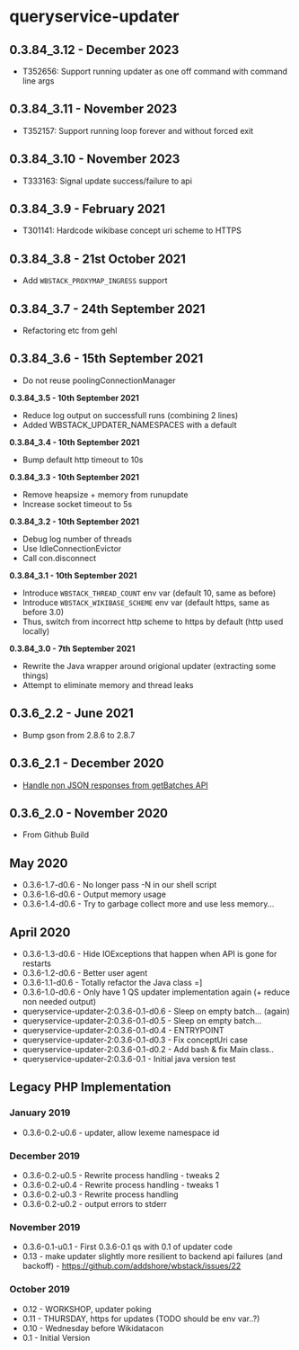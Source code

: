 # queryservice-updater

## 0.3.84_3.12 - December 2023

- T352656: Support running updater as one off command with command line args

## 0.3.84_3.11 - November 2023

- T352157: Support running loop forever and without forced exit

## 0.3.84_3.10 - November 2023

- T333163: Signal update success/failure to api

## 0.3.84_3.9 - February 2021

- T301141: Hardcode wikibase concept uri scheme to HTTPS

## 0.3.84_3.8 - 21st October 2021

- Add `WBSTACK_PROXYMAP_INGRESS` support

## 0.3.84_3.7 - 24th September 2021

- Refactoring etc from gehl

## 0.3.84_3.6 - 15th September 2021

- Do not reuse poolingConnectionManager

**0.3.84_3.5 - 10th September 2021**

- Reduce log output on successfull runs (combining 2 lines)
- Added WBSTACK_UPDATER_NAMESPACES with a default

**0.3.84_3.4 - 10th September 2021**

- Bump default http timeout to 10s

**0.3.84_3.3 - 10th September 2021**

- Remove heapsize + memory from runupdate
- Increase socket timeout to 5s

**0.3.84_3.2 - 10th September 2021**

- Debug log number of threads
- Use IdleConnectionEvictor
- Call con.disconnect

**0.3.84_3.1 - 10th September 2021**

- Introduce `WBSTACK_THREAD_COUNT` env var (default 10, same as before)
- Introduce `WBSTACK_WIKIBASE_SCHEME` env var (default https, same as before 3.0)
- Thus, switch from incorrect http scheme to https by default (http used locally)

**0.3.84_3.0 - 7th September 2021**

- Rewrite the Java wrapper around origional updater (extracting some things)
- Attempt to eliminate memory and thread leaks

## 0.3.6_2.2 - June 2021

- Bump gson from 2.8.6 to 2.8.7

## 0.3.6_2.1 - December 2020

- [Handle non JSON responses from getBatches API](https://github.com/wbstack/queryservice-updater/commit/b24b813b0155837cfb3a225af694101569f55301)

## 0.3.6_2.0 - November 2020

- From Github Build

## May 2020

- 0.3.6-1.7-d0.6 - No longer pass -N in our shell script
- 0.3.6-1.6-d0.6 - Output memory usage
- 0.3.6-1.4-d0.6 - Try to garbage collect more and use less memory...

## April 2020

- 0.3.6-1.3-d0.6 - Hide IOExceptions that happen when API is gone for restarts
- 0.3.6-1.2-d0.6 - Better user agent
- 0.3.6-1.1-d0.6 - Totally refactor the Java class =]
- 0.3.6-1.0-d0.6 - Only have 1 QS updater implementation again (+ reduce non needed output)
- queryservice-updater-2:0.3.6-0.1-d0.6 - Sleep on empty batch... (again)
- queryservice-updater-2:0.3.6-0.1-d0.5 - Sleep on empty batch...
- queryservice-updater-2:0.3.6-0.1-d0.4 - ENTRYPOINT
- queryservice-updater-2:0.3.6-0.1-d0.3 - Fix conceptUri case
- queryservice-updater-2:0.3.6-0.1-d0.2 - Add bash & fix Main class..
- queryservice-updater-2:0.3.6-0.1 - Initial java version test

## Legacy PHP Implementation

### January 2019

- 0.3.6-0.2-u0.6 - updater, allow lexeme namespace id

### December 2019

- 0.3.6-0.2-u0.5 - Rewrite process handling - tweaks 2
- 0.3.6-0.2-u0.4 - Rewrite process handling - tweaks 1
- 0.3.6-0.2-u0.3 - Rewrite process handling
- 0.3.6-0.2-u0.2 - output errors to stderr

### November 2019

- 0.3.6-0.1-u0.1 - First 0.3.6-0.1 qs with 0.1 of updater code
- 0.13 - make updater slightly more resilient to backend api failures (and backoff) - https://github.com/addshore/wbstack/issues/22

### October 2019

- 0.12 - WORKSHOP, updater poking
- 0.11 - THURSDAY, https for updates (TODO should be env var..?)
- 0.10 - Wednesday before Wikidatacon
- 0.1 - Initial Version
